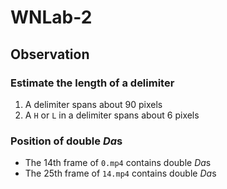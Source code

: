 # WNLab-2
## Observation 
### Estimate the length of a delimiter
1. A delimiter spans about 90 pixels
2. A `H` or `L` in a delimiter spans about 6 pixels

### Position of double *Da*s
- The 14th frame of `0.mp4` contains double *Da*s
- The 25th frame of `14.mp4` contains double *Da*s
